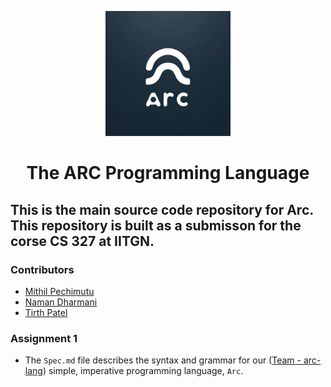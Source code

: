 <p align="center">
    <img src="image.png" alt="arc-logo" width="200"/>
</p>
<h1 align="center">The ARC Programming Language</h1>

## This is the main source code repository for Arc. This repository is built as a submisson for the corse CS 327 at IITGN.  

### Contributors
- [Mithil Pechimutu](pechimuthumithil@iitgn.ac.in)
- [Naman Dharmani](dharmaninaman@iitgn.ac.in)
- [Tirth Patel](pateltirth@iitgn.ac.in)  

### Assignment 1
- The ```Spec.md``` file describes the syntax and grammar for our ([Team - arc-lang](https://github.com/IITGN-CS327-2024/our-own-compiler-arc-lang)) simple, imperative programming language, ```Arc```.  
 